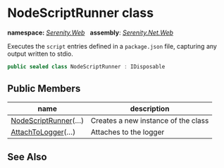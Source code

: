 # NodeScriptRunner class
**namespace:** *[Serenity.Web](../README.md#serenity.web-namespace)*   **assembly**: *[Serenity.Net.Web](../README.md)*

Executes the `script` entries defined in a `package.json` file, capturing any output written to stdio.

```csharp
public sealed class NodeScriptRunner : IDisposable
```

## Public Members

| name | description |
| --- | --- |
| [NodeScriptRunner](NodeScriptRunner/NodeScriptRunner.md)(…) | Creates a new instance of the class |
| [AttachToLogger](NodeScriptRunner/AttachToLogger.md)(…) | Attaches to the logger |

## See Also